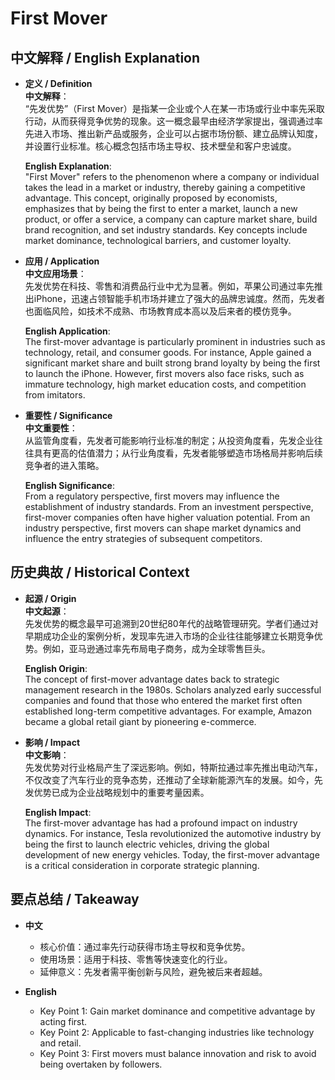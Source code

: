 # First Mover

## 中文解释 / English Explanation

* **定义 / Definition**  
  **中文解释**：  
  “先发优势”（First Mover）是指某一企业或个人在某一市场或行业中率先采取行动，从而获得竞争优势的现象。这一概念最早由经济学家提出，强调通过率先进入市场、推出新产品或服务，企业可以占据市场份额、建立品牌认知度，并设置行业标准。核心概念包括市场主导权、技术壁垒和客户忠诚度。  

  **English Explanation**:  
  "First Mover" refers to the phenomenon where a company or individual takes the lead in a market or industry, thereby gaining a competitive advantage. This concept, originally proposed by economists, emphasizes that by being the first to enter a market, launch a new product, or offer a service, a company can capture market share, build brand recognition, and set industry standards. Key concepts include market dominance, technological barriers, and customer loyalty.

* **应用 / Application**  
  **中文应用场景**：  
  先发优势在科技、零售和消费品行业中尤为显著。例如，苹果公司通过率先推出iPhone，迅速占领智能手机市场并建立了强大的品牌忠诚度。然而，先发者也面临风险，如技术不成熟、市场教育成本高以及后来者的模仿竞争。  

  **English Application**:  
  The first-mover advantage is particularly prominent in industries such as technology, retail, and consumer goods. For instance, Apple gained a significant market share and built strong brand loyalty by being the first to launch the iPhone. However, first movers also face risks, such as immature technology, high market education costs, and competition from imitators.

* **重要性 / Significance**  
  **中文重要性**：  
  从监管角度看，先发者可能影响行业标准的制定；从投资角度看，先发企业往往具有更高的估值潜力；从行业角度看，先发者能够塑造市场格局并影响后续竞争者的进入策略。  

  **English Significance**:  
  From a regulatory perspective, first movers may influence the establishment of industry standards. From an investment perspective, first-mover companies often have higher valuation potential. From an industry perspective, first movers can shape market dynamics and influence the entry strategies of subsequent competitors.

## 历史典故 / Historical Context

* **起源 / Origin**  
  **中文起源**：  
  先发优势的概念最早可追溯到20世纪80年代的战略管理研究。学者们通过对早期成功企业的案例分析，发现率先进入市场的企业往往能够建立长期竞争优势。例如，亚马逊通过率先布局电子商务，成为全球零售巨头。  

  **English Origin**:  
  The concept of first-mover advantage dates back to strategic management research in the 1980s. Scholars analyzed early successful companies and found that those who entered the market first often established long-term competitive advantages. For example, Amazon became a global retail giant by pioneering e-commerce.

* **影响 / Impact**  
  **中文影响**：  
  先发优势对行业格局产生了深远影响。例如，特斯拉通过率先推出电动汽车，不仅改变了汽车行业的竞争态势，还推动了全球新能源汽车的发展。如今，先发优势已成为企业战略规划中的重要考量因素。  

  **English Impact**:  
  The first-mover advantage has had a profound impact on industry dynamics. For instance, Tesla revolutionized the automotive industry by being the first to launch electric vehicles, driving the global development of new energy vehicles. Today, the first-mover advantage is a critical consideration in corporate strategic planning.

## 要点总结 / Takeaway

* **中文**  
  - 核心价值：通过率先行动获得市场主导权和竞争优势。  
  - 使用场景：适用于科技、零售等快速变化的行业。  
  - 延伸意义：先发者需平衡创新与风险，避免被后来者超越。  

* **English**  
  - Key Point 1: Gain market dominance and competitive advantage by acting first.  
  - Key Point 2: Applicable to fast-changing industries like technology and retail.  
  - Key Point 3: First movers must balance innovation and risk to avoid being overtaken by followers.